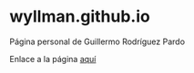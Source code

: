 # wyllman.github.io
Página personal de Guillermo Rodríguez Pardo

Enlace a la página [aquí](http://wyllman.github.io/index.html)
